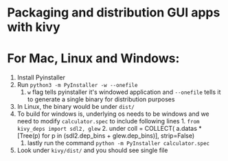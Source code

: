 # Packaging and distribution GUI apps with kivy

# For Mac, Linux and Windows:
1. Install Pyinstaller
2. Run `python3 -m PyInstaller -w --onefile`
   1. `w` flag tells pyinstaller it's windowed application and `--onefile` tells it to generate a single binary for distribution purposes
3. In Linux, the binary would be under `dist/`
4. To build for windows is, underlying os needs to be windows and we need to modify `calculator.spec` to include following lines
       1. `from kivy_deps import sdl2, glew`
       2. under coll = COLLECT(
                        a.datas
                        *[Tree(p) for p in (sdl2.dep_bins + glew.dep_bins)],
                        strip=False)
   1. lastly run the command `python -m PyInstaller calculator.spec`
5. Look under `kivy/dist/` and you should see single file

